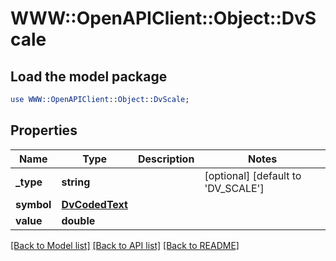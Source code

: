 # WWW::OpenAPIClient::Object::DvScale

## Load the model package
```perl
use WWW::OpenAPIClient::Object::DvScale;
```

## Properties
Name | Type | Description | Notes
------------ | ------------- | ------------- | -------------
**_type** | **string** |  | [optional] [default to &#39;DV_SCALE&#39;]
**symbol** | [**DvCodedText**](DvCodedText.md) |  | 
**value** | **double** |  | 

[[Back to Model list]](../README.md#documentation-for-models) [[Back to API list]](../README.md#documentation-for-api-endpoints) [[Back to README]](../README.md)



